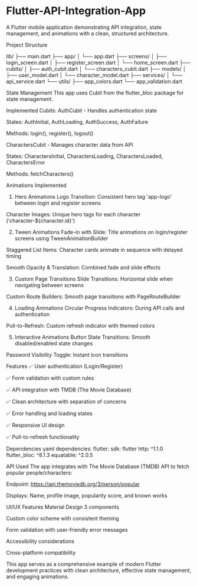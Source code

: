 # Flutter-API-Integration-App
A Flutter mobile application demonstrating API integration, state management, and animations with a clean, structured architecture.

Project Structure

lib/
├── main.dart
├── app/
│   └── app.dart
├── screens/
│   ├── login_screen.dart
│   ├── register_screen.dart
│   └── home_screen.dart
├── cubits/
│   ├── auth_cubit.dart
│   └── characters_cubit.dart
├── models/
│   ├── user_model.dart
│   └── character_model.dart
├── services/
│   └── api_service.dart
└── utils/
    ├── app_colors.dart
    └── app_validation.dart
    
State Management
This app uses Cubit from the flutter_bloc package for state management.

Implemented Cubits:
AuthCubit - Handles authentication state

States: AuthInitial, AuthLoading, AuthSuccess, AuthFailure

Methods: login(), register(), logout()

CharactersCubit - Manages character data from API

States: CharactersInitial, CharactersLoading, CharactersLoaded, CharactersError

Methods: fetchCharacters()

Animations Implemented

1. Hero Animations
Logo Transition: Consistent hero tag 'app-logo' between login and register screens

Character Images: Unique hero tags for each character ('character-${character.id}')

2. Tween Animations
Fade-in with Slide: Title animations on login/register screens using TweenAnimationBuilder

Staggered List Items: Character cards animate in sequence with delayed timing

Smooth Opacity & Translation: Combined fade and slide effects

3. Custom Page Transitions
Slide Transitions: Horizontal slide when navigating between screens

Custom Route Builders: Smooth page transitions with PageRouteBuilder

4. Loading Animations
Circular Progress Indicators: During API calls and authentication

Pull-to-Refresh: Custom refresh indicator with themed colors

5. Interactive Animations
Button State Transitions: Smooth disabled/enabled state changes

Password Visibility Toggle: Instant icon transitions

Features
✅ User authentication (Login/Register)

✅ Form validation with custom rules

✅ API integration with TMDB (The Movie Database)

✅ Clean architecture with separation of concerns

✅ Error handling and loading states

✅ Responsive UI design

✅ Pull-to-refresh functionality

Dependencies
yaml
dependencies:
  flutter:
    sdk: flutter
  http: ^1.1.0
  flutter_bloc: ^8.1.3
  equatable: ^2.0.5
  
API Used
The app integrates with The Movie Database (TMDB) API to fetch popular people/characters:

Endpoint: https://api.themoviedb.org/3/person/popular

Displays: Name, profile image, popularity score, and known works

UI/UX Features
Material Design 3 components

Custom color scheme with consistent theming

Form validation with user-friendly error messages

Accessibility considerations

Cross-platform compatibility

This app serves as a comprehensive example of modern Flutter development practices with clean architecture, effective state management, and engaging animations.


